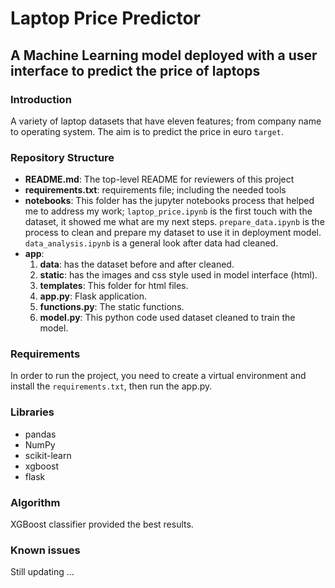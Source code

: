 # Laptop Price Predictor

## A Machine Learning model deployed with a user interface to predict the price of laptops

### Introduction
A variety of laptop datasets that have eleven features; from company name to operating system. The aim is to predict the price in euro `target`.


### Repository Structure
* **README.md**: The top-level README for reviewers of this project
* **requirements.txt**: requirements file; including the needed tools
* **notebooks**: This folder has the jupyter notebooks process that helped me to address my work; `laptop_price.ipynb` is the first touch with the dataset, it showed me what are my next steps. `prepare_data.ipynb` is the process to clean and prepare my dataset to use it in deployment model. `data_analysis.ipynb` is a general look after data had cleaned. 
* **app**: 
    1. **data**: has the dataset before and after cleaned.
    2. **static**: has the images and css style used in model interface (html).
    3. **templates**: This folder for html files.
    4. **app.py**: Flask application.
    5. **functions.py**: The static functions.
    6. **model.py**: This python code used dataset cleaned to train the model.


### Requirements
In order to run the project, you need to create a virtual environment and install the `requirements.txt`, then run the app.py.

### Libraries
* pandas
* NumPy
* scikit-learn
* xgboost
* flask


### Algorithm
XGBoost classifier provided the best results. 


### Known issues
Still updating ...
